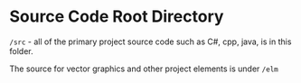 # Source Code Root Directory 

`/src` - all of the primary project source code such as C#, cpp, java, is in this folder.

The source for vector graphics and other project elements is under `/elm`